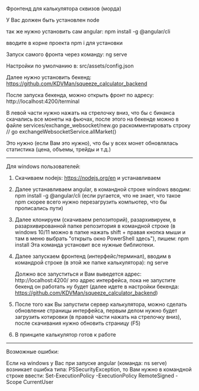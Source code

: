 Фронтенд для калькулятора сквизов (морда)

У Вас должен быть установлен node

так же нужно установить сам angular: npm install -g @angular/cli

вводите в корне проекта npm i для установки

Запуск самого фронта через команду: ng serve

Настройки по умолчанию в: src/assets/config.json

Далее нужно установить бекенд: https://github.com/KDVMan/squeeze_calculator_backend

После запуска бекенда, можно открыть фронт по адресу: http://localhost:4200/terminal

В левой части нужно нажать на стрелочку вниз, что бы с бинанса скачались все монеты на фьючах, после этого на бекенде можно в файле services/exchange_websocket/new.go раскомментировать строку // go exchangeWebsocketService.allMarket()

Это нужно (если Вам это нужно), что бы у всех монет обновлялась статистика (цена, объемы, трейды и т.д.)


----

Для windows пользователей:

1) Скачиваем nodejs: https://nodejs.org/en и устанавливаем
2) Далее устанавливаем angular, в командной строке windows вводим: npm install -g @angular/cli (если ругается, что не знает, что такое npm скорее всего нужно перезагрузить компьютер, что бы прописались пути)
3) Далее клонируем (скачиваем репозиторий), разархивируем, в разархивированной папке репозитория в командной строке (в windows 10/11 можно в папке нажать shift + правая кнопка мыши и там в меню выбрать "открыть окно PowerShell здесь"), пишем: npm install
   Эта команда установит все нужные библиотеки.
4) Далее запускаем фронтенд (интерфейс/терминал), вводим в командрой строке (в этой же папке калькулятора): ng serve
   
   Должно все запуститься и Вам выведется адрес: http://localhost:4200/ это адрес интерфейса, пока не запустите бекенд он работать ну будет (далее идете в настройки бекенда: https://github.com/KDVMan/squeeze_calculator_backend)

5) После того как Вы запустили сервер калькулятора, можно сделать обновление страницы интерфейса, первым делом нужно будет загрузить котировки (в правой части нажать на стрелочку вниз), после скачивания нужно обновить страницу (F5)
6) В принципе калькулятор готов к работе

----

Возможные ошибки:

Если на windows у Вас при запуске angular (команда: ns serve) возникает ошибка типа: PSSecurityException, то Вам нужно в командной строке ввести: Set-ExecutionPolicy -ExecutionPolicy RemoteSigned -Scope CurrentUser
